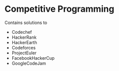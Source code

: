 # Competitive Programming

Contains solutions to 
- Codechef
- HackerRank
- HackerEarth
- Codeforces
- ProjectEuler
- FacebookHackerCup
- GoogleCodeJam
